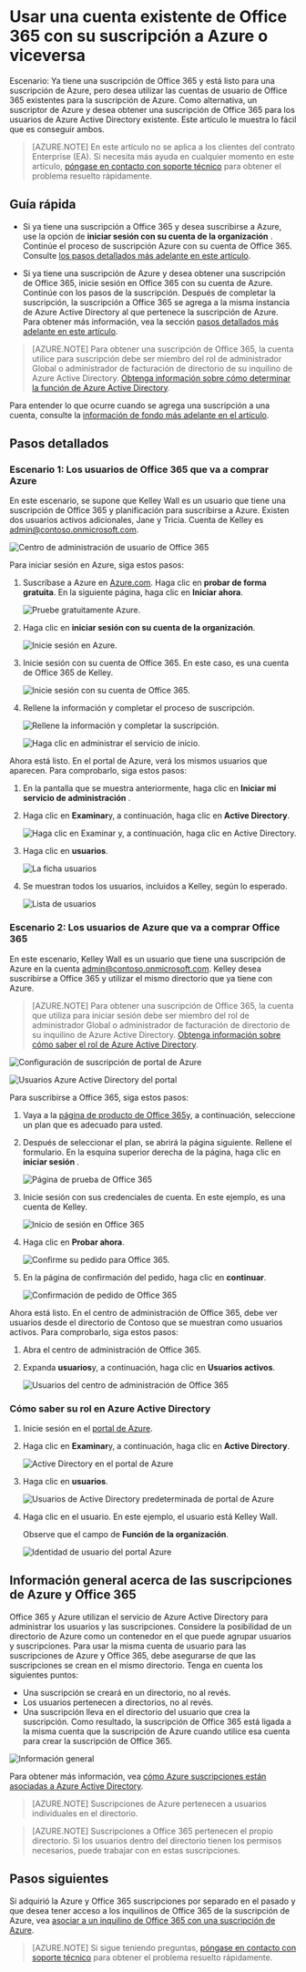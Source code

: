 <properties
    pageTitle="Compartir una única inquilino de Azure AD entre suscripciones a Office 365 y Azure | Microsoft Azure"
    description="Aprenda a compartir su inquilino de Azure AD de Office 365 y sus usuarios a su suscripción de Azure, o viceversa"
    services=""
    documentationCenter=""
    authors="JiangChen79"
    manager="mbaldwin"
    editor=""
    tags="billing,top-support-issue"/>

<tags
    ms.service="billing"
    ms.workload="na"
    ms.tgt_pltfrm="ibiza"
    ms.devlang="na"
    ms.topic="article"
    ms.date="08/17/2016"
    ms.author="cjiang"/>

# <a name="use-an-existing-office-365-account-with-your-azure-subscription-or-vice-versa"></a>Usar una cuenta existente de Office 365 con su suscripción a Azure o viceversa
Escenario: Ya tiene una suscripción de Office 365 y está listo para una suscripción de Azure, pero desea utilizar las cuentas de usuario de Office 365 existentes para la suscripción de Azure. Como alternativa, un suscriptor de Azure y desea obtener una suscripción de Office 365 para los usuarios de Azure Active Directory existente. Este artículo le muestra lo fácil que es conseguir ambos.

> [AZURE.NOTE] En este artículo no se aplica a los clientes del contrato Enterprise (EA). Si necesita más ayuda en cualquier momento en este artículo, [póngase en contacto con soporte técnico](https://portal.azure.com/?#blade/Microsoft_Azure_Support/HelpAndSupportBlade) para obtener el problema resuelto rápidamente.


## <a name="quick-guidance"></a>Guía rápida

- Si ya tiene una suscripción a Office 365 y desea suscribirse a Azure, use la opción de **iniciar sesión con su cuenta de la organización** . Continúe el proceso de suscripción Azure con su cuenta de Office 365. Consulte [los pasos detallados más adelante en este artículo](#s1).

- Si ya tiene una suscripción de Azure y desea obtener una suscripción de Office 365, inicie sesión en Office 365 con su cuenta de Azure. Continúe con los pasos de la suscripción. Después de completar la suscripción, la suscripción a Office 365 se agrega a la misma instancia de Azure Active Directory al que pertenece la suscripción de Azure. Para obtener más información, vea la sección [pasos detallados más adelante en este artículo](#s2).

>[AZURE.NOTE] Para obtener una suscripción de Office 365, la cuenta utilice para suscripción debe ser miembro del rol de administrador Global o administrador de facturación de directorio de su inquilino de Azure Active Directory. [Obtenga información sobre cómo determinar la función de Azure Active Directory](#how-to-know-your-role-in-your-azure-active-directory).

Para entender lo que ocurre cuando se agrega una suscripción a una cuenta, consulte la [información de fondo más adelante en el artículo](#background-information).

## <a name="detailed-steps"></a>Pasos detallados
<a id="s1"></a>
### <a name="scenario-1-office-365-users-who-plan-to-buy-azure"></a>Escenario 1: Los usuarios de Office 365 que va a comprar Azure
En este escenario, se supone que Kelley Wall es un usuario que tiene una suscripción de Office 365 y planificación para suscribirse a Azure. Existen dos usuarios activos adicionales, Jane y Tricia. Cuenta de Kelley es admin@contoso.onmicrosoft.com.

![Centro de administración de usuario de Office 365](./media/billing-use-existing-office-365-account-azure-subscription/1-office365-users-admin-center.png)

Para iniciar sesión en Azure, siga estos pasos:

1. Suscríbase a Azure en [Azure.com](https://azure.microsoft.com/). Haga clic en **probar de forma gratuita**. En la siguiente página, haga clic en **Iniciar ahora**.

    ![Pruebe gratuitamente Azure.](./media/billing-use-existing-office-365-account-azure-subscription/2-azure-signup-try-free.png)

2. Haga clic en **iniciar sesión con su cuenta de la organización**.

    ![Inicie sesión en Azure.](./media/billing-use-existing-office-365-account-azure-subscription/3-sign-in-to-azure.png)

3. Inicie sesión con su cuenta de Office 365. En este caso, es una cuenta de Office 365 de Kelley.

    ![Inicie sesión con su cuenta de Office 365.](./media/billing-use-existing-office-365-account-azure-subscription/4-sign-in-with-org-account.png)

4. Rellene la información y completar el proceso de suscripción.

    ![Rellene la información y completar la suscripción.](./media/billing-use-existing-office-365-account-azure-subscription/5-azure-sign-up-fill-information.png)

    ![Haga clic en administrar el servicio de inicio.](./media/billing-use-existing-office-365-account-azure-subscription/6-azure-start-managing-my-service.png)

Ahora está listo. En el portal de Azure, verá los mismos usuarios que aparecen. Para comprobarlo, siga estos pasos:

1. En la pantalla que se muestra anteriormente, haga clic en **Iniciar mi servicio de administración** .
2. Haga clic en **Examinar**y, a continuación, haga clic en **Active Directory**.

    ![Haga clic en Examinar y, a continuación, haga clic en Active Directory.](./media/billing-use-existing-office-365-account-azure-subscription/7-azure-portal-browse-ad.png)

3. Haga clic en **usuarios**.

    ![La ficha usuarios](./media/billing-use-existing-office-365-account-azure-subscription/8-azure-portal-ad-users-tab.png)

4. Se muestran todos los usuarios, incluidos a Kelley, según lo esperado.

    ![Lista de usuarios](./media/billing-use-existing-office-365-account-azure-subscription/9-azure-portal-ad-users.png)

<a id="s2"></a>
### <a name="scenario-2-azure-users-who-plan-to-buy-office-365"></a>Escenario 2: Los usuarios de Azure que va a comprar Office 365

En este escenario, Kelley Wall es un usuario que tiene una suscripción de Azure en la cuenta admin@contoso.onmicrosoft.com. Kelley desea suscribirse a Office 365 y utilizar el mismo directorio que ya tiene con Azure.

>[AZURE.NOTE] Para obtener una suscripción de Office 365, la cuenta que utiliza para iniciar sesión debe ser miembro del rol de administrador Global o administrador de facturación de directorio de su inquilino de Azure Active Directory. [Obtenga información sobre cómo saber el rol de Azure Active Directory](#how-to-know-your-role-in-your-azure-active-directory).

![Configuración de suscripción de portal de Azure](./media/billing-use-existing-office-365-account-azure-subscription/10-azure-portal-settings-subscription.png)

![Usuarios Azure Active Directory del portal](./media/billing-use-existing-office-365-account-azure-subscription/11-azure-portal-ads-users.png)

Para suscribirse a Office 365, siga estos pasos:

1. Vaya a la [página de producto de Office 365](https://products.office.com/business)y, a continuación, seleccione un plan que es adecuado para usted.
2. Después de seleccionar el plan, se abrirá la página siguiente. Rellene el formulario. En la esquina superior derecha de la página, haga clic en **iniciar sesión** .

    ![Página de prueba de Office 365](./media/billing-use-existing-office-365-account-azure-subscription/12-office-365-trial-page.png)

3. Inicie sesión con sus credenciales de cuenta. En este ejemplo, es una cuenta de Kelley.

    ![Inicio de sesión en Office 365](./media/billing-use-existing-office-365-account-azure-subscription/13-office-365-sign-in.png)

4. Haga clic en **Probar ahora**.

    ![Confirme su pedido para Office 365.](./media/billing-use-existing-office-365-account-azure-subscription/14-office-365-confirm-your-order.png)

5. En la página de confirmación del pedido, haga clic en **continuar**.

    ![Confirmación de pedido de Office 365](./media/billing-use-existing-office-365-account-azure-subscription/15-office-365-order-receipt.png)

Ahora está listo. En el centro de administración de Office 365, debe ver usuarios desde el directorio de Contoso que se muestran como usuarios activos. Para comprobarlo, siga estos pasos:

1. Abra el centro de administración de Office 365.
2. Expanda **usuarios**y, a continuación, haga clic en **Usuarios activos**.

    ![Usuarios del centro de administración de Office 365](./media/billing-use-existing-office-365-account-azure-subscription/16-office-365-admin-center-users.png)

### <a name="how-to-know-your-role-in-your-azure-active-directory"></a>Cómo saber su rol en Azure Active Directory

1. Inicie sesión en el [portal de Azure](https://portal.azure.com/).
2. Haga clic en **Examinar**y, a continuación, haga clic en **Active Directory**.

    ![Active Directory en el portal de Azure](./media/billing-use-existing-office-365-account-azure-subscription/7-azure-portal-browse-ad.png)

3. Haga clic en **usuarios**.

    ![Usuarios de Active Directory predeterminada de portal de Azure](./media/billing-use-existing-office-365-account-azure-subscription/17-azure-portal-default-ad-users.png)

4. Haga clic en el usuario. En este ejemplo, el usuario está Kelley Wall.

    Observe que el campo de **Función de la organización**.

    ![Identidad de usuario del portal Azure](./media/billing-use-existing-office-365-account-azure-subscription/18-azure-portal-user-identity.png)

## <a name="background-information-about-azure-and-office-365-subscriptions"></a>Información general acerca de las suscripciones de Azure y Office 365
Office 365 y Azure utilizan el servicio de Azure Active Directory para administrar los usuarios y las suscripciones. Considere la posibilidad de un directorio de Azure como un contenedor en el que puede agrupar usuarios y suscripciones. Para usar la misma cuenta de usuario para las suscripciones de Azure y Office 365, debe asegurarse de que las suscripciones se crean en el mismo directorio. Tenga en cuenta los siguientes puntos:

- Una suscripción se creará en un directorio, no al revés.
- Los usuarios pertenecen a directorios, no al revés.
- Una suscripción lleva en el directorio del usuario que crea la suscripción. Como resultado, la suscripción de Office 365 está ligada a la misma cuenta que la suscripción de Azure cuando utilice esa cuenta para crear la suscripción de Office 365.

![Información general](./media/billing-use-existing-office-365-account-azure-subscription/19-background-information.png)

Para obtener más información, vea [cómo Azure suscripciones están asociadas a Azure Active Directory](./active-directory/active-directory-how-subscriptions-associated-directory.md).

>[AZURE.NOTE] Suscripciones de Azure pertenecen a usuarios individuales en el directorio.

>[AZURE.NOTE] Suscripciones a Office 365 pertenecen el propio directorio. Si los usuarios dentro del directorio tienen los permisos necesarios, puede trabajar con en estas suscripciones.

## <a name="next-steps"></a>Pasos siguientes
Si adquirió la Azure y Office 365 suscripciones por separado en el pasado y que desea tener acceso a los inquilinos de Office 365 de la suscripción de Azure, vea [asociar a un inquilino de Office 365 con una suscripción de Azure](billing-add-office-365-tenant-to-azure-subscription.md).

> [AZURE.NOTE] Si sigue teniendo preguntas, [póngase en contacto con soporte técnico](https://portal.azure.com/?#blade/Microsoft_Azure_Support/HelpAndSupportBlade) para obtener el problema resuelto rápidamente.
